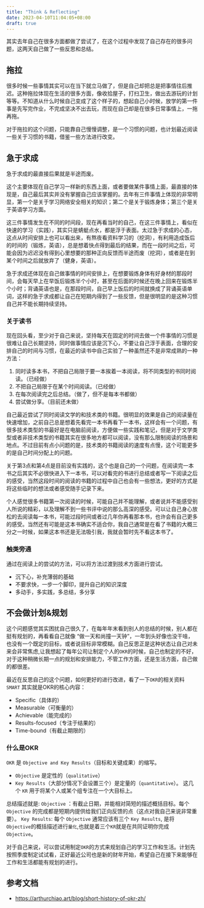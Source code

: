 ```yaml
---
title: "Think & Reflecting"
date: 2023-04-10T11:04:05+08:00
draft: true
---
```


其实去年自己在很多方面都做了尝试了，在这个过程中发现了自己存在的很多问题，这两天自己做了一些反思和总结。

## 拖拉

很多时候一些事情其实可以在当下就立马做了，但是自己却把总是把事情往后推迟。这种拖拉体现在生活的很多方面，像收拾屋子，打扫卫生，做出去游玩的计划等等。不知道从什么时候自己变成了这个样子的，想起自己小时候，放学的第一件事是先写完作业，不完成坚决不出去玩，而现在自己却是在很多日常事情上，一拖再拖。

对于拖拉的这个问题，只能靠自己慢慢调整，是一个习惯的问题，也计划最近阅读一些关于习惯的书籍，借鉴一些方法进行改变。

## 急于求成

急于求成的最直接后果就是半途而废。

这个主要体现在自己学习一样新的东西上面，或者要做某件事情上面，最直接的体现是，自己最后其实并没有掌握自己应该掌握的。去年有三件事情上体现的非常明显，第一个是关于学习网络安全相关的知识；第二个是关于锻炼身体；第三个是关于英语学习方面。

这三件事情发生在不同的时间段，现在再看当时的自己，在这三件事情上，看似在快速的学习（实践），其实只是蜻蜓点水，都是浮于表面。太过急于求成的心态，这点从时间安排上也可以看出来，有熬夜看资料学习的（挖洞），有利用造成饭后的时间的（锻炼，英语），总是想着快点得到最后的结果，而在一段时间之后，可能会因为迟迟没有得到心里想要的那种正向反馈而半途而废（挖洞），或者是在到某个时间之后就放弃了（健身，英语）。

急于求成还体现在自己做事情的时间安排上，在想要锻炼身体有好身材的那段时间，会每天早上在早饭后锻炼半个小时，甚至在后面的时候还在晚上回来在锻炼半个小时；背诵英语也是，在那段时间，自己早上饭后的时间就换成了背诵英语单词，这样的急于求成都让自己在短期内得到了一些反馈，但是很明显的是这种习惯自己并不能长期持续坚持。

### 关于读书

现在回头看，至少对于自己来说，坚持每天在固定的时间去做一个件事情的习惯是很难让自己长期坚持，同时做事情应该是沉下心，不要让自己浮于表面，合理的安排自己的时间与习惯，在最近的读书中自己实验了一种虽然还不是非常成熟的一种方法：

1. 同时读多本书，不把自己局限于要一本挨着一本阅读，将不同类型的书同时阅读。（已经做）
2. 不把自己局限于在某个时间阅读。（已经做）
3. 在每次阅读完之后总结。（做了，但不是每本书都做）
4. 尝试做分享。（目前还未做）

自己最近尝试了同时阅读文学的和技术类的书籍。很明显的效果是自己的阅读量在快速增加，之前自己总是想着先看完一本书再看下一本书，这样会有一个问题，有很多技术类型的书最好是在电脑前阅读，方便做一些实践和笔记，但是对于文学类型或者非技术类型的书籍其实在很多地方都可以阅读，没有那么限制阅读的场景和地点。不过目前有点小问题的是，技术类的书籍阅读的速度有点慢，这个可能更多的是自己时间分配上的问题。

关于第3点和第4点是目前没有实践的，这个也是自己的一个问题，在阅读完一本书之后其实不必很快进入下一本书，可以对看完的书进行总结或者写一下阅读之后的感受，当然这段时间的阅读的书籍的过程中自己也会有一些想法，更好的方式是将这些临时的想法或者感受随手记录下来。

个人感觉很多书籍第一次阅读的时候，可能自己并不能理解，或者说并不能感受别人所说的精彩，以及理解不到一些书评中说的那么高深的感受。可以让自己身心放松的去阅读每一本书，可能过段时间或者过几年你再看那本书，也许会有自己更多的感受。当然还有可能是这本书确实不适合你，我自己通常是在看了书籍的大概三分之一时候，如果这本书还是无法吸引我，我就会暂时先不看这本书了。

### 触类旁通

通过在阅读上的尝试的方法，可以将方法过渡到技术方面进行尝试。

- 沉下心，补充薄弱的基础
- 不要求快，一步一个脚印，提升自己的知识深度
- 多动手，多实践，多总结，多分享

## 不会做计划&规划

这个问题感觉其实困扰自己很久了，在每年年末看到别人的总结的时候，别人都在挺有规划的，再看看自己就像 “做一天和尚撞一天钟”，一年到头好像也没干啥，也没有一个既定的目标，或者说目标非常模糊。自己反思正是这种状态让自己对未来会非常焦虑,让我想起了每年公司让制定个人的`OKR`的时候，自己也制定的不好，对于这种稍微长期一点的规划和安排能力，不管工作方面，还是生活方面，自己做的都很差。

最近在反思自己的这个问题，如何更好的进行改进，看了一下`OKR`的相关资料`SMART` 其实就是OKR的核心内容：

- Specific（具体的）
- Measurable（可衡量的）
- Achievable（能完成的）
- Results-focused（专注于结果的）
- Time-bound（有截止期限的）

### 什么是OKR

`OKR` 是 `Objective and Key Results`（目标和关键成果）的缩写。

- `Objective` 是定性的（`qualitative`）
- `Key Results`（大部分情况下会设置三个）是定量的（`quantitative`）。 这几个 `KR` 用于将某个人或某个组专注在一个大目标上。

总结描述就是:
`Objective` ：有截止日期，并能相对简短的描述概括目标。每个 `Objective` 的完成都是短期内提供给我们正向反馈的点（这点对我自己来说非常重要）。
`Key Results`: 每个 `Objective` 通常应该有三个 `Key Results`, 是将 `Objective`的概括描述进行`量化`,也就是着三个`KR`就是在共同证明你完成 `Objective`。

对于自己来说，可以尝试用制定`OKR`的方式来规划自己的学习工作和生活。计划先按照季度制定试试看，正好最近公司也是新的财年开始，希望自己在接下来能够在工作和生活都能有规划的进行。

## 参考文档

- <https://arthurchiao.art/blog/short-history-of-okr-zh/>
